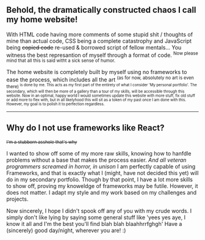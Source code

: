 ## Behold, the dramatically constructed chaos I call my home website!

With HTML code having more comments of some stupid shit / thoughts of mine than actual code, CSS being a complete catastrophy and JavaScript being ~~copied code~~ re-used & borrowed script of fellow mentals...
You witness the best represantion of myself through a format of code.
<sup>Now please mind that all this is said witht a sick sense of humor.</sup>

The home website is completely built by myself using no frameworks to ease the process, which includes all the art <sup>(as for now, absolutely no art is even there)<sup> is done by me. 
This acts as my first part of the entirety of what I consider 'My personal portfolio'. The secondary, which will then be more of a gallery than a tour of my skills, will be accessible through this website. Now in an optimal, happy world
I would sometimes update this website with more stuff, fix old stuff or add more to flex with, but in all likelyhood this will sit as a token of my past once I am done with this. However, my goal is to polish it to perfection regardless.

___

## Why do I not use frameworks like React?

<sup>~~I'm a stubborn asshole that's why~~</sup>

I wanted to show off some of my more raw skills, knowing how to hanfdle problems without a base that makes the process easier.
_And all veteran programmers screamed in horror, in unison_ 
I am perfectly capable of using Frameworks, and that is exactly what I (might, have not decided this yet) will do in my secondary portfolio. Though by that point, I have a lot more skills to show off, proving my knoweldge 
of frameworks may be futile. However, it does not matter. I adapt my style and my work based on my challenges and projects.

Now sincerely, I hope I didn't spook off any of you with my crude words. I simply don't like lying by saying some general stuff like 'yees yes aye, I know it all and I'm the best you'll find blah blah blaahhrrfghgh'
Have a (sincerely) good day/night, wherever you are! :)
